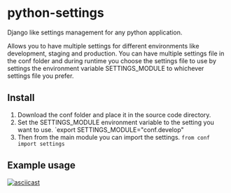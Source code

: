 # python-settings
Django like settings management for any python application.

Allows you to have multiple settings for different environments like development, staging and production. You can have multiple settings file in the conf folder and during runtime you choose the settings file to use by settings the environment variable SETTINGS_MODULE to whichever settings file you prefer.

## Install
1. Download the conf folder and place it in the source code directory.
2. Set the SETTINGS_MODULE environment variable to the setting you want to use.
   `export SETTINGS_MODULE="conf.develop"
3. Then from the main module you can import the settings.
   `from conf import settings`

## Example usage
[![asciicast](https://asciinema.org/a/V7G9hZTOsgCIEP9Bq7M0utHZ8.svg)](https://asciinema.org/a/V7G9hZTOsgCIEP9Bq7M0utHZ8)
